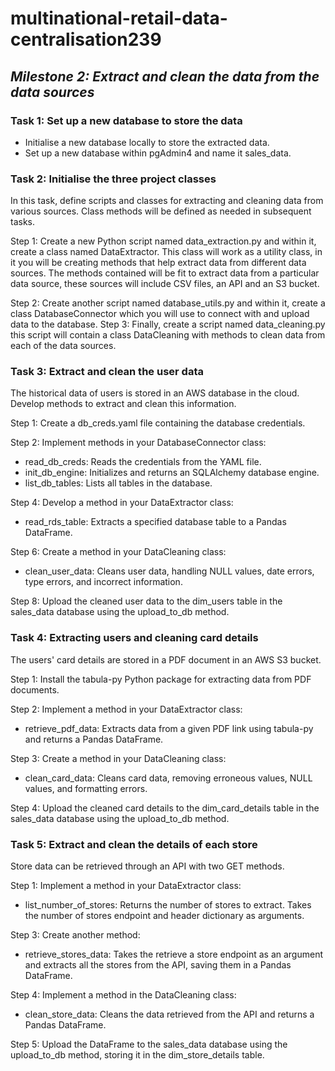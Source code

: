 # multinational-retail-data-centralisation239

## _Milestone 2: Extract and clean the data from the data sources_

### Task 1: Set up a new database to store the data

- Initialise a new database locally to store the extracted data.
- Set up a new database within pgAdmin4 and name it sales_data.

### Task 2: Initialise the three project classes
In this task, define scripts and classes for extracting and cleaning data from various sources. Class methods will be defined as needed in subsequent tasks.

Step 1: Create a new Python script named data_extraction.py and within it, create a class named DataExtractor.
This class will work as a utility class, in it you will be creating methods that help extract data from different data sources.
The methods contained will be fit to extract data from a particular data source, these sources will include CSV files, an API and an S3 bucket.

Step 2: Create another script named database_utils.py and within it, create a class DatabaseConnector which you will use to connect with and upload data to the database.
Step 3: Finally, create a script named data_cleaning.py this script will contain a class DataCleaning with methods to clean data from each of the data sources.

### Task 3: Extract and clean the user data
The historical data of users is stored in an AWS database in the cloud. Develop methods to extract and clean this information.

Step 1: Create a db_creds.yaml file containing the database credentials.

Step 2: Implement methods in your DatabaseConnector class:

- read_db_creds: Reads the credentials from the YAML file.
- init_db_engine: Initializes and returns an SQLAlchemy database engine.
- list_db_tables: Lists all tables in the database.

Step 4: Develop a method in your DataExtractor class:

- read_rds_table: Extracts a specified database table to a Pandas DataFrame.

Step 6: Create a method in your DataCleaning class:

- clean_user_data: Cleans user data, handling NULL values, date errors, type errors, and incorrect information.

Step 8:  Upload the cleaned user data to the dim_users table in the sales_data database using the upload_to_db method.

### Task 4: Extracting users and cleaning card details

The users' card details are stored in a PDF document in an AWS S3 bucket.

Step 1: Install the tabula-py Python package for extracting data from PDF documents.

Step 2: Implement a method in your DataExtractor class:

- retrieve_pdf_data: Extracts data from a given PDF link using tabula-py and returns a Pandas DataFrame.

Step 3: Create a method in your DataCleaning class:

- clean_card_data: Cleans card data, removing erroneous values, NULL values, and formatting errors.

Step 4: Upload the cleaned card details to the dim_card_details table in the sales_data database using the upload_to_db method.

### Task 5: Extract and clean the details of each store

Store data can be retrieved through an API with two GET methods.

Step 1: Implement a method in your DataExtractor class:

- list_number_of_stores: Returns the number of stores to extract. Takes the number of stores endpoint and header dictionary as arguments.

Step 3: Create another method:

- retrieve_stores_data: Takes the retrieve a store endpoint as an argument and extracts all the stores from the API, saving them in a Pandas DataFrame.

Step 4: Implement a method in the DataCleaning class:

- clean_store_data: Cleans the data retrieved from the API and returns a Pandas DataFrame.

Step 5: Upload the DataFrame to the sales_data database using the upload_to_db method, storing it in the dim_store_details table.
